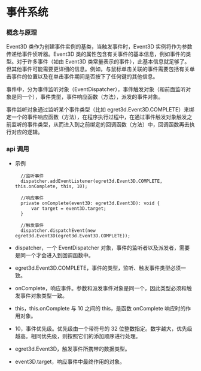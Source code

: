 # 事件系统

### 概念与原理

Event3D 类作为创建事件实例的基类，当触发事件时，Event3D 实例将作为参数传递给事件侦听器。Event3D 类的属性包含有关事件的基本信息，例如事件的类型。对于许多事件（如由 Event3D 类常量表示的事件），此基本信息就足够了。但其他事件可能需要更详细的信息。例如，与鼠标单击关联的事件需要包括有关单击事件的位置以及在单击事件期间是否按下了任何键的其他信息。

事件中，分为事件监听对象（EventDispatcher），事件触发对象（和前面监听对象是同一个），事件类型，事件响应函数（方法），派发的事件对象。

事件监听对象通过监听某个事件类型（比如 egret3d.Event3D.COMPLETE）来绑定一个的事件响应函数（方法），在程序执行过程中，在通过事件触发对象触发之前监听的事件类型，从而进入到之前绑定的回调函数（方法）中，回调函数再去执行对应的逻辑。


### api 调用

* 示例
		
		//监听事件
		dispatcher.addEventListener(egret3d.Event3D.COMPLETE, this.onComplete, this, 10);
		
		//响应事件
		private onComplete(event3D: egret3d.Event3D): void {
			var target = event3D.target;
		}
		
		//触发事件
		dispatcher.dispatchEvent(new egret3d.Event3D(egret3d.Event3D.COMPLETE));

* dispatcher，一个 EventDispatcher 对象，事件的监听者以及派发者，需要是同一个才会进入到回调函数中。

* egret3d.Event3D.COMPLETE，事件的类型，监听、触发事件类型必须一致。

* onComplete，响应事件。参数和派发事件对象是同一个，因此类型必须和触发事件对象类型一致。

* this，this.onComplete 与 10 之间的 this，是函数 onComplete 响应时的作用对象。

* 10，事件优先级。优先级由一个带符号的 32 位整数指定。数字越大，优先级越高。相同优先级，则按照它们的添加顺序进行处理。

* egret3d.Event3D，触发事件所携带的数据类型。

* event3D.target，响应事件中最终作用的对象。
